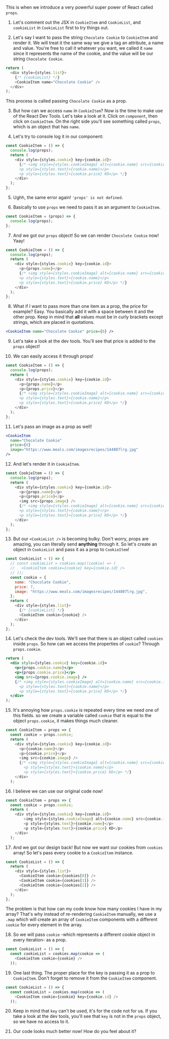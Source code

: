 This is when we introduce a very powerful super power of React called `props`.

1. Let's comment out the JSX in `CookieItem` and `CookieList`, and `cookieList` in `CookieList` first to try things out.

2. Let's say I want to pass the string `Chocolate Cookie` to `CookieItem` and render it. We will treat it the same way we give a tag an attribute, a name and value. You're free to call it whatever you want, we called it `name` since it represents the name of the cookie, and the value will be our string `Chocolate Cookie`.

```javascript
return (
  <div style={styles.list}>
    {/* {cookieList} */}
    <CookieItem name="Chocolate Cookie" />
  </div>
);
```

This process is called passing `Chocolate Cookie` as a prop.

3. But how can we access `name` in `CookieItem`? Now is the time to make use of the React Dev Tools. Let's take a look at it. Click on `component`, then click on `CookieItem`. On the right side you'll see something called `props`, which is an object that has `name`.

4. Let's try to console log it in our component:

```javascript
const CookieItem = () => {
  console.log(props);
  return (
    <div style={styles.cookie} key={cookie.id}>
      {/* <img style={styles.cookieImage} alt={cookie.name} src={cookie.image} />
      <p style={styles.text}>{cookie.name}</p>
      <p style={styles.text}>{cookie.price} KD</p> */}
    </div>
  );
};
```

5. Ughh, the same error again! `'props' is not defined`.

6. Basically to use `props` we need to pass it as an argument to `CookieItem`.

```javascript
const CookieItem = (props) => {
  console.log(props);
};
```

7. And we got our `props` object! So we can render `Chocolote Cookie` now! Yaay!

```javascript
const CookieItem = () => {
  console.log(props);
  return (
    <div style={styles.cookie} key={cookie.id}>
      <p>{props.name}</p>
      {/* <img style={styles.cookieImage} alt={cookie.name} src={cookie.image} />
      <p style={styles.text}>{cookie.name}</p>
      <p style={styles.text}>{cookie.price} KD</p> */}
    </div>
  );
};
```

8. What if I want to pass more than one item as a prop, the price for example? Easy. You basically add it with a space between it and the other prop. Keep in mind that **all** values must be in curly brackets except strings, which are placed in quotations.

```jsx
<CookieItem name="Chocolate Cookie" price={6} />
```

9. Let's take a look at the dev tools. You'll see that price is added to the `props` object!

10. We can easily access it through props!

```javascript
const CookieItem = () => {
  console.log(props);
  return (
    <div style={styles.cookie} key={cookie.id}>
      <p>{props.name}</p>
      <p>{props.price}</p>
      {/* <img style={styles.cookieImage} alt={cookie.name} src={cookie.image} />
      <p style={styles.text}>{cookie.name}</p>
      <p style={styles.text}>{cookie.price} KD</p> */}
    </div>
  );
};
```

11. Let's pass an image as a prop as well!

```jsx
<CookieItem
  name="Chocolate Cookie"
  price={6}
  image="https://www.meals.com/imagesrecipes/144807lrg.jpg"
/>
```

12. And let's render it in `CookieItem`.

```javascript
const CookieItem = () => {
  console.log(props);
  return (
    <div style={styles.cookie} key={cookie.id}>
      <p>{props.name}</p>
      <p>{props.price}</p>
      <img src={props.image} />
      {/* <img style={styles.cookieImage} alt={cookie.name} src={cookie.image} />
      <p style={styles.text}>{cookie.name}</p>
      <p style={styles.text}>{cookie.price} KD</p> */}
    </div>
  );
};
```

13. But our `<CookieList />` is becoming bulky. Don't worry, props are amazing, you can literally send **anything** through it. So let's create an object in `CookieList` and pass it as a prop to `CookieItem`!

```javascript
const CookieList = () => {
  // const cookieList = cookies.map((cookie) => (
  //   <CookieItem cookie={cookie} key={cookie.id} />
  // ));
  const cookie = {
    name: "Chocolate Cookie",
    price: 7,
    image: "https://www.meals.com/imagesrecipes/144807lrg.jpg",
  };
  return (
    <div style={styles.list}>
      {/* {cookieList} */}
      <CookieItem cookie={cookie} />
    </div>
  );
};
```

14. Let's check the dev tools. We'll see that there is an object called `cookies` inside `props`. So how can we access the properties of `cookie`? Through `props.cookie`.

```jsx
return (
  <div style={styles.cookie} key={cookie.id}>
    <p>{props.cookie.name}</p>
    <p>{props.cookie.price}</p>
    <img src={props.cookie.image} />
    {/* <img style={styles.cookieImage} alt={cookie.name} src={cookie.image} />
      <p style={styles.text}>{cookie.name}</p>
      <p style={styles.text}>{cookie.price} KD</p> */}
  </div>
);
```

15. It's annoying how `props.cookie` is repeated every time we need one of this fields. so we create a variable called `cookie` that is equal to the object `props.cookie`, it makes things much cleaner.

```javascript
const CookieItem = props => {
  const cookie = props.cookie;
  return (
    <div style={styles.cookie} key={cookie.id}>
      <p>{cookie.name}</p>
      <p>{cookie.price}</p>
      <img src={cookie.image} />
      {/* <img style={styles.cookieImage} alt={cookie.name} src={cookie.image} />
        <p style={styles.text}>{cookie.name}</p>
        <p style={styles.text}>{cookie.price} KD</p> */}
    </div>
  );
```

16. I believe we can use our original code now!

```javascript
const CookieItem = props => {
  const cookie = props.cookie;
  return (
    <div style={styles.cookie} key={cookie.id}>
        <img style={styles.cookieImage} alt={cookie.name} src={cookie.image} />
        <p style={styles.text}>{cookie.name}</p>
        <p style={styles.text}>{cookie.price} KD</p>
    </div>
  );
```

17. And we got our design back! But now we want our cookies from `cookies` array! So let's pass every cookie to a `CookieItem` instance.

```javascript
const CookieList = () => {
  return (
    <div style={styles.list}>
      <CookieItem cookie={cookies[0]} />
      <CookieItem cookie={cookies[1]} />
      <CookieItem cookie={cookies[2]} />
    </div>
  );
};
```

The problem is that how can my code know how many cookies I have in my array? That's why instead of re-rendering `CookieItem` manually, we use a `.map` which will create an array of `CookieItem` components with a different `cookie` for every element in the array.

18. So we will pass `cookie` -which represents a different cookie object in every iteration- as a prop.

```javascript
const CookieList = () => {
  const cookieList = cookies.map(cookie => (
    <CookieItem cookie={cookie} />
  ));
```

19. One last thing. The proper place for the key is passing it as a prop to `CookieItem`. Don't forget to remove it from the `CookieItem` component.

```javascript
const CookieList = () => {
  const cookieList = cookies.map(cookie => (
    <CookieItem cookie={cookie} key={cookie.id} />
  ));
```

20. Keep in mind that `key` can't be used, it's for the code not for us. If you take a look at the dev tools, you'll see that `key` is not in the `props` object, so we have no access to it.

21. Our code looks much better now! How do you feel about it?
